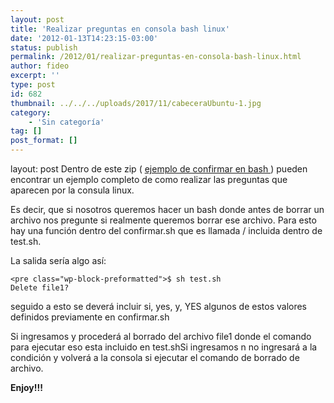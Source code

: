 ```yaml
---
layout: post
title: 'Realizar preguntas en consola bash linux'
date: '2012-01-13T14:23:15-03:00'
status: publish
permalink: /2012/01/realizar-preguntas-en-consola-bash-linux.html
author: fideo
excerpt: ''
type: post
id: 682
thumbnail: ../../../uploads/2017/11/cabeceraUbuntu-1.jpg
category:
    - 'Sin categoría'
tag: []
post_format: []
---
```

layout: post
Dentro de este zip ( [ejemplo de confirmar en bash ](https://www.federicomazzei.com.ar/wp-content/uploads/2012/01/ejemplo....zip)) pueden encontrar un ejemplo completo de como realizar las preguntas que aparecen por la consula linux.

Es decir, que si nosotros queremos hacer un bash donde antes de borrar un archivo nos pregunte si realmente queremos borrar ese archivo. Para esto hay una función dentro del confirmar.sh que es llamada / incluida dentro de test.sh.  
  
La salida sería algo así:

```
<pre class="wp-block-preformatted">$ sh test.sh
Delete file1?
```

seguido a esto se deverá incluir si, yes, y, YES algunos de estos valores definidos previamente en confirmar.sh

  
Si ingresamos y procederá al borrado del archivo file1 donde el comando para ejecutar eso esta incluido en test.shSi ingresamos n no ingresará a la condición y volverá a la consola si ejecutar el comando de borrado de archivo.

**Enjoy!!!**